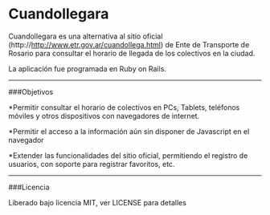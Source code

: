Cuandollegara
=============


Cuandollegara es una alternativa al sitio oficial (http://http://www.etr.gov.ar/cuandollega.html) de Ente de Transporte de Rosario para consultar el horario de llegada de los colectivos en la ciudad.

La aplicación fue programada en Ruby on Rails.

---

###Objetivos

*Permitir consultar el horario de colectivos en PCs, Tablets, teléfonos móviles y otros dispositivos con navegadores de internet.

*Permitir el acceso a la información aún sin disponer de Javascript en el navegador

*Extender las funcionalidades del sitio oficial, permitiendo el registro de usuarios, con soporte para registrar favoritos, etc.

---

###Licencia

Liberado bajo licencia MIT, ver LICENSE para detalles